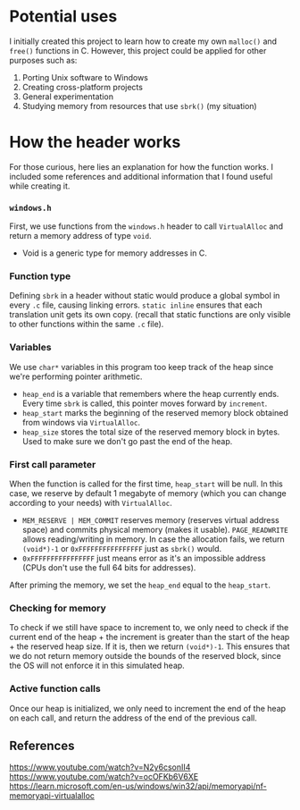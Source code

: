 # Potential uses
I initially created this project to learn how to create my own `malloc()` and `free()` functions in C. However, this project could be applied for other purposes such as:
1. Porting Unix software to Windows
2. Creating cross-platform projects
3. General experimentation
4. Studying memory from resources that use `sbrk()` (my situation)

# How the header works
For those curious, here lies an explanation for how the function works. I included some references and additional information that I found useful while creating it.
### `windows.h`
First, we use functions from the `windows.h` header to call `VirtualAlloc` and return a memory address of type `void`.
- Void is a generic type for memory addresses in C.

### Function type
Defining `sbrk` in a header without static would produce a global symbol in every `.c` file, causing linking errors. `static inline` ensures that each translation unit gets its own copy. (recall that static functions are only visible to other functions within the same `.c` file).

### Variables
We use `char*` variables in this program too keep track of the heap since we're performing pointer arithmetic.
- `heap_end` is a variable that remembers where the heap currently ends. Every time `sbrk` is called, this pointer moves forward by `increment`.
- `heap_start` marks the beginning of the reserved memory block obtained from windows via `VirtualAlloc`.
- `heap_size` stores the total size of the reserved memory block in bytes. Used to make sure we don't go past the end of the heap.

### First call parameter
When the function is called for the first time, `heap_start` will be null. In this case, we reserve by default 1 megabyte of memory (which you can change according to your needs) with `VirtualAlloc`.
- `MEM_RESERVE | MEM_COMMIT` reserves memory (reserves virtual address space) and commits physical memory (makes it usable). `PAGE_READWRITE` allows reading/writing in memory.
In case the allocation fails, we return `(void*)-1` or `0xFFFFFFFFFFFFFFFF` just as `sbrk()` would.
- `0xFFFFFFFFFFFFFFFF` just means error as it's an impossible address (CPUs don't use the full 64 bits for addresses).

After priming the memory, we set the `heap_end` equal to the `heap_start`.

### Checking for memory
To check if we still have space to increment to, we only need to check if the current end of the heap + the increment is greater than the start of the heap + the reserved heap size. If it is, then we return `(void*)-1`. This ensures that we do not return memory outside the bounds of the reserved block, since the OS will not enforce it in this simulated heap.

### Active function calls
Once our heap is initialized, we only need to increment the end of the heap on each call, and return the address of the end of the previous call.

## References
https://www.youtube.com/watch?v=N2y6csonII4
https://www.youtube.com/watch?v=ocOFKb6V6XE
https://learn.microsoft.com/en-us/windows/win32/api/memoryapi/nf-memoryapi-virtualalloc